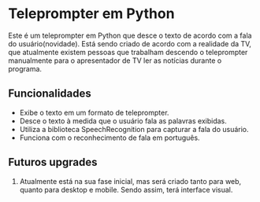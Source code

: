 # Teleprompter em Python

Este é um teleprompter em Python que desce o texto de acordo com a fala do usuário(novidade).
Está sendo criado de acordo com a realidade da TV, que atualmente existem pessoas que trabalham descendo o teleprompter manualmente para o apresentador de TV ler as notícias durante o programa.

## Funcionalidades

- Exibe o texto em um formato de teleprompter.
- Desce o texto à medida que o usuário fala as palavras exibidas.
- Utiliza a biblioteca SpeechRecognition para capturar a fala do usuário.
- Funciona com o reconhecimento de fala em português.

## Futuros upgrades

1. Atualmente está na sua fase inicial, mas será criado tanto para web, quanto para desktop e mobile. Sendo assim, terá interface visual.
